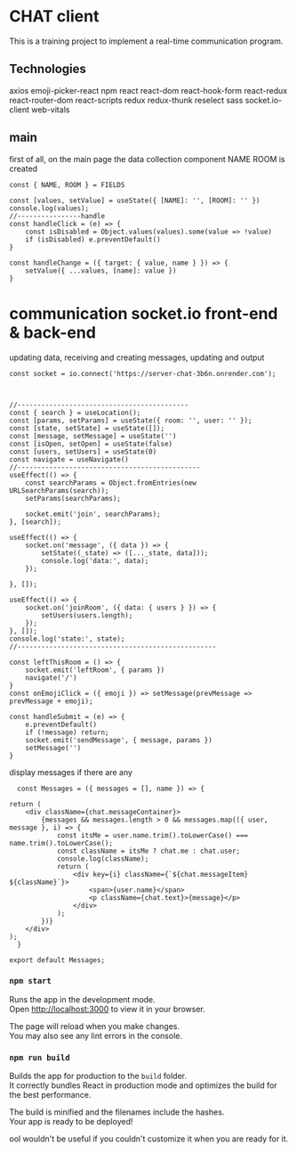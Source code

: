 # CHAT client

This is a training project to implement a real-time communication program.

## Technologies

axios
emoji-picker-react
npm
react
react-dom
react-hook-form
react-redux
react-router-dom
react-scripts
redux
redux-thunk
reselect
sass
socket.io-client
web-vitals

## main

first of all, on the main page the data collection component NAME ROOM is created

    const { NAME, ROOM } = FIELDS

    const [values, setValue] = useState({ [NAME]: '', [ROOM]: '' })
    console.log(values);
    //----------------handle
    const handleClick = (e) => {
        const isDisabled = Object.values(values).some(value => !value)
        if (isDisabled) e.preventDefault()
    }

    const handleChange = ({ target: { value, name } }) => {
        setValue({ ...values, [name]: value })
    }

# communication socket.io front-end & back-end
    
updating data, receiving and creating messages, updating and output


    const socket = io.connect('https://server-chat-3b6n.onrender.com');

 

    //-------------------------------------------
    const { search } = useLocation();
    const [params, setParams] = useState({ room: '', user: '' });
    const [state, setState] = useState([]);
    const [message, setMessage] = useState('')
    const [isOpen, setOpen] = useState(false)
    const [users, setUsers] = useState(0)
    const navigate = useNavigate()
    //----------------------------------------------
    useEffect(() => {
        const searchParams = Object.fromEntries(new URLSearchParams(search));
        setParams(searchParams);

        socket.emit('join', searchParams);
    }, [search]);

    useEffect(() => {
        socket.on('message', ({ data }) => {
            setState((_state) => ([..._state, data]));
            console.log('data:', data);
        });

    }, []);

    useEffect(() => {
        socket.on('joinRoom', ({ data: { users } }) => {
            setUsers(users.length);
        });
    }, []);
    console.log('state:', state);
    //--------------------------------------------------

    const leftThisRoom = () => {
        socket.emit('leftRoom', { params })
        navigate('/')
    }
    const onEmojiClick = ({ emoji }) => setMessage(prevMessage => prevMessage + emoji);

    const handleSubmit = (e) => {
        e.preventDefault()
        if (!message) return;
        socket.emit('sendMessage', { message, params })
        setMessage('')
    }

display messages if there are any

      const Messages = ({ messages = [], name }) => {

    return (
        <div className={chat.messageContainer}>
            {messages && messages.length > 0 && messages.map(({ user, message }, i) => {
                const itsMe = user.name.trim().toLowerCase() === name.trim().toLowerCase();
                const className = itsMe ? chat.me : chat.user;
                console.log(className);
                return (
                    <div key={i} className={`${chat.messageItem} ${className}`}>
                        <span>{user.name}</span>
                        <p className={chat.text}>{message}</p>
                    </div>
                );
            })}
        </div>
    );
      }

    export default Messages;

### `npm start`

Runs the app in the development mode.\
Open [http://localhost:3000](http://localhost:3000) to view it in your browser.

The page will reload when you make changes.\
You may also see any lint errors in the console.



### `npm run build`

Builds the app for production to the `build` folder.\
It correctly bundles React in production mode and optimizes the build for the best performance.

The build is minified and the filenames include the hashes.\
Your app is ready to be deployed!

ool wouldn't be useful if you couldn't customize it when you are ready for it.
